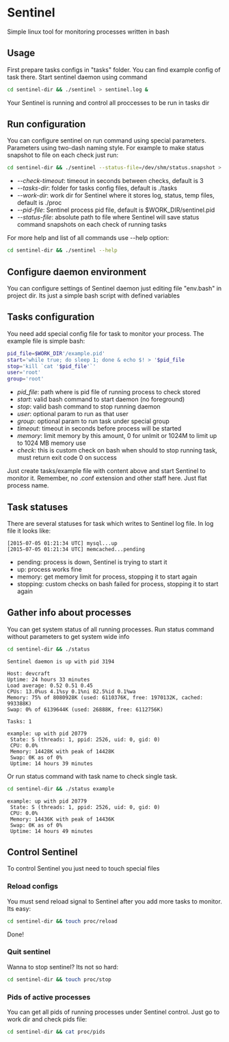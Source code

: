 # Sentinel
Simple linux tool for monitoring processes written in bash

## Usage
First prepare tasks configs in "tasks" folder. You can find example config of task there.
Start sentinel daemon using command
```bash
cd sentinel-dir && ./sentinel > sentinel.log &
```
Your Sentinel is running and control all proccesses to be run in tasks dir

## Run configuration
You can configure sentinel on run command using special parameters. Parameters using two-dash naming style. For example to make status snapshot to file on each check just run:
```bash
cd sentinel-dir && ./sentinel --status-file=/dev/shm/status.snapshot > sentinel.log 7
```

- *--check-timeout*: timeout in seconds between checks, default is 3
- *--tasks-dir*: folder for tasks config files, default is ./tasks
- *--work-dir*: work dir for Sentinel where it stores log, status, temp files, default is ./proc
- *--pid-file*: Sentinel process pid file, default is $WORK_DIR/sentinel.pid
- *--status-file*: absolute path to file where Sentinel will save status command snapshots on each check of running tasks

For more help and list of all commands use --help option:
```bash
cd sentinel-dir && ./sentinel --help
```

## Configure daemon environment
You can configure settings of Sentinel daemon just editing file "env.bash" in project dir. Its just a simple bash script with defined variables

## Tasks configuration
You need add special config file for task to monitor your process. The example file is simple bash:
```bash
pid_file=$WORK_DIR'/example.pid'
start='while true; do sleep 1; done & echo $! > '$pid_file
stop='kill `cat '$pid_file'`'
user='root'
group='root'
```
- *pid_file*: path where is pid file of running process to check stored
- *start*: valid bash command to start daemon (no foreground)
- *stop*: valid bash command to stop running daemon
- *user*: optional param to run as that user
- *group*: optional param to run task under special group
- *timeout*: timeout in seconds before process will be started
- *memory*: limit memory by this amount, 0 for unlmit or 1024M to limit up to 1024 MB memory use
- *check*: this is custom check on bash when should to stop running task, must return exit code 0 on success

Just create tasks/example file with content above and start Sentinel to monitor it. Remember, no .conf extension and other staff here. Just flat process name.

## Task statuses
There are several statuses for task which writes to Sentinel log file. In log file it looks like:
```
[2015-07-05 01:21:34 UTC] mysql...up
[2015-07-05 01:21:34 UTC] memcached...pending
```

- pending: process is down, Sentinel is trying to start it
- up: process works fine
- memory: get memory limit for process, stopping it to start again
- stopping: custom checks on bash failed for process, stopping it to start again

## Gather info about processes
You can get system status of all running processes.
Run status command without parameters to get system wide info
```bash
cd sentinel-dir && ./status
```

```
Sentinel daemon is up with pid 3194

Host: devcraft
Uptime: 24 hours 33 minutes
Load average: 0.52 0.51 0.45
CPUs: 13.0%us 4.1%sy 0.1%ni 82.5%id 0.1%wa
Memory: 75% of 8080928K (used: 6110376K, free: 1970132K, cached: 993388K)
Swap: 0% of 6139644K (used: 26888K, free: 6112756K)

Tasks: 1

example: up with pid 20779
 State: S (threads: 1, ppid: 2526, uid: 0, gid: 0)
 CPU: 0.0%
 Memory: 14428K with peak of 14428K
 Swap: 0K as of 0%
 Uptime: 14 hours 39 minutes
```

Or run status command with task name to check single task.
```bash
cd sentinel-dir && ./status example
```

```
example: up with pid 20779
 State: S (threads: 1, ppid: 2526, uid: 0, gid: 0)
 CPU: 0.0%
 Memory: 14436K with peak of 14436K
 Swap: 0K as of 0%
 Uptime: 14 hours 49 minutes
```

## Control Sentinel
To control Sentinel you just need to touch special files

### Reload configs
You must send reload signal to Sentinel after you add more tasks to monitor. Its easy:
```bash
cd sentinel-dir && touch proc/reload
```
Done!

### Quit sentinel
Wanna to stop sentinel? Its not so hard:
```bash
cd sentinel-dir && touch proc/stop
```

### Pids of active processes
You can get all pids of running processes under Sentinel control. Just go to work dir and check pids file:
```bash
cd sentinel-dir && cat proc/pids
```
